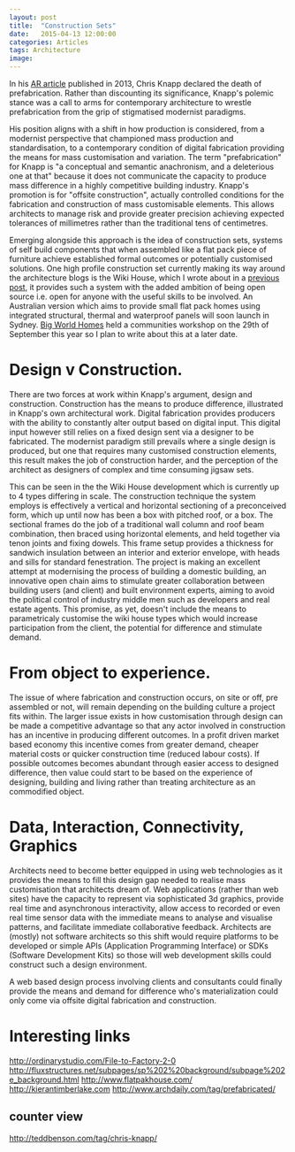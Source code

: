 ```yaml
---
layout: post
title:  "Construction Sets"
date:   2015-04-13 12:00:00
categories: Articles
tags: Architecture
image:
---
```

In his [AR article](http://www.australiandesignreview.com/features/35295-the-end-of-prefabrication) published in 2013, Chris Knapp declared the death of prefabrication. Rather than discounting its significance, Knapp's polemic stance was a call to arms for contemporary architecture to wrestle prefabrication from the grip of stigmatised modernist paradigms.

His position aligns with a shift in how production is considered, from a modernist perspective that championed mass production and standardisation, to a contemporary condition of digital fabrication providing the means for mass customisation and variation. The term "prefabrication" for Knapp is "a conceptual and semantic anachronism, and a deleterious one at that" because it does not communicate the capacity to produce mass difference in a highly competitive building industry. Knapp's promotion is for "offsite construction", actually controlled conditions for the fabrication and construction of mass customisable elements. This allows architects to manage risk and provide greater precision achieving expected tolerances of millimetres rather than the traditional tens of centimetres.

Emerging alongside this approach is the idea of construction sets, systems of self build components that when assembled like a flat pack piece of furniture achieve established formal outcomes or potentially customised solutions. One high profile construction set currently making its way around the architecture blogs is the Wiki House, which I wrote about in a [previous post](http://www.chrisbamborough.com/blog/2012/04/13/OpenSourceArchitecture.html), it provides such a system with the added ambition of being open source i.e. open for anyone with the useful skills to be involved. An Australian version which aims to provide small flat pack homes using integrated structural, thermal and waterproof panels will soon launch in Sydney. [Big World Homes](http://bigworldhomes.com/) held a communities workshop on the 29th of September this year so I plan to write about this at a later date.

# Design v Construction.
There are two forces at work within Knapp's argument, design and construction. Construction has the means to produce difference, illustrated in Knapp's own architectural work. Digital fabrication provides producers with the ability to constantly alter output based on digital input. This digital input however still relies on a fixed design sent via a designer to be fabricated. The modernist paradigm still prevails where a single design is produced, but one that requires many customised construction elements, this result makes the job of construction harder, and the perception of the architect as designers of complex and time consuming jigsaw sets.

This can be seen in the the Wiki House development which is currently up to 4 types differing in scale. The construction technique the system employs is effectively a vertical and horizontal sectioning of a preconceived form, which up until now has been a box with pitched roof, or a box. The sectional frames do the job of a traditional wall column and roof beam combination, then braced using horizontal elements, and held together via tenon joints and fixing dowels. This frame setup provides a thickness for sandwich insulation between an interior and exterior envelope, with heads and sills for standard fenestration. The project is making an excellent attempt at modernising the process of building a domestic building, an innovative open chain aims to stimulate greater collaboration between building users (and client) and built environment experts, aiming to avoid the political control of industry middle men such as developers and real estate agents. This promise, as yet, doesn't include the means to parametricaly customise the wiki house types which would increase participation from the client, the potential for difference and stimulate demand.   

# From object to experience.
The issue of where fabrication and construction occurs, on site or off, pre assembled or not, will remain depending on the building culture a project fits within. The larger issue exists in how customisation through design can be made a competitive advantage so that any actor involved in construction has an incentive in producing different outcomes. In a profit driven market based economy this incentive comes from greater demand, cheaper material costs or quicker construction time (reduced labour costs). If possible outcomes becomes abundant through easier access to designed difference, then value could start to be based on the experience of designing, building and living rather than treating architecture as an commodified object.

# Data, Interaction, Connectivity, Graphics
Architects need to become better equipped in using web technologies as it provides the means to fill this design gap needed to realise mass customisation that architects dream of. Web applications (rather than web sites) have the capacity to represent via sophisticated 3d graphics, provide real time and asynchronous interactivity, allow access to recorded or even real time sensor data with the immediate means to analyse and visualise patterns, and facilitate immediate collaborative feedback. Architects are (mostly) not software architects so this shift would require platforms to be developed or simple APIs (Application Programming Interface) or SDKs (Software Development Kits) so those will web development skills could construct such a design environment.

A web based design process involving clients and consultants could finally provide the means and demand for difference who's materialization could only come via offsite digital fabrication and construction.      

# Interesting links
http://ordinarystudio.com/File-to-Factory-2-0
http://fluxstructures.net/subpages/sp%202%20background/subpage%202e_background.html
http://www.flatpakhouse.com/
http://kierantimberlake.com
http://www.archdaily.com/tag/prefabricated/

## counter view
http://teddbenson.com/tag/chris-knapp/
